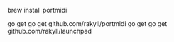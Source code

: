 brew install portmidi


go get go get github.com/rakyll/portmidi
go get go get github.com/rakyll/launchpad